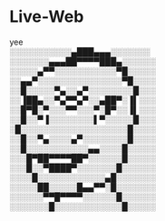 # Live-Web

yee<br>
░░░░░░░░░░░▄███▄▄▄░░░░░░░<br>
░░░░░░░▄▄▄██▀▀▀▀███▄░░░░░░<br>
░░░░░▄▀▀░░░░░░░░░░░▀█░░░░░<br>
░░▄▄▀░░░░░░░░░░░░░░░▀█░░░░<br>
░░█░░░░░▀▄░░▄▀░░░░░░░░█░░░<br>
░░▐██▄░░▀▄▀▀▄▀░░▄██▀░▐▌░░░<br>
░░█▀█░▀░░░▀▀░░░▀░█▀░░▐▌░░░<br>
░░█░░▀▐░░░░░░░░▌▀░░░░░█░░░<br>
░█░░░░░░░░░░░░░░░░░░░█░░░░<br>
░░█░░▀▄░░░░▄▀░░░░░░░░█░░░░<br>
░░█░░░░░░░░░░░▄▄░░░░█░░░░░<br>
░░░█▀██▀▀▀▀██▀░░░░░░█░░░░░<br>
░░░█░░▀████▀░░░░░░░█░░░░░░<br>
░░░░█░░░░░░░░░░░░▄█░░░░░░░<br>
░░░░░██░░░░░█▄▄▀▀░█░░░░░░░<br>
░░░░░░▀▀█▀▀▀▀░░░░░░█░░░░░░<br>
░░░░░░░█░░░░░░░░░░░░█░░░░░<br>
